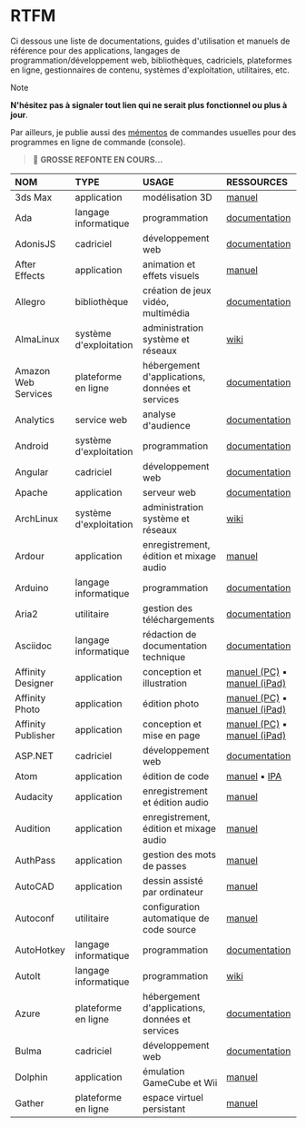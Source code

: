 # RTFM

Ci dessous une liste de documentations, guides d'utilisation et manuels de référence pour des applications, langages de programmation/développement web, bibliothèques, cadriciels, plateformes en ligne, gestionnaires de contenu, systèmes d'exploitation, utilitaires, etc.

> [!NOTE]
> **N'hésitez pas à signaler tout lien qui ne serait plus fonctionnel ou plus à jour**.

Par ailleurs, je publie aussi des [mémentos](https://github.com/jasonchampagne/FindMyDoc/tree/master/mementos) de commandes usuelles pour des programmes en ligne de commande (console).

> 📛 **GROSSE REFONTE EN COURS...**

|NOM|TYPE|USAGE|RESSOURCES|
|:--|:--|:--|:--|
|3ds Max|application|modélisation 3D|[manuel](https://www.autodesk.fr/support/technical/product/3ds-max)|
|Ada|langage informatique|programmation|[documentation](https://www.adacore.com/documentation)|
|AdonisJS|cadriciel|développement web|[documentation](https://docs.adonisjs.com/guides/introduction)|
|After Effects|application|animation et effets visuels|[manuel](https://helpx.adobe.com/fr/after-effects/user-guide.html)|
|Allegro|bibliothèque|création de jeux vidéo, multimédia|[documentation](https://www.allegro.cc/manual/5)|
|AlmaLinux|système d'exploitation|administration système et réseaux|[wiki](https://wiki.almalinux.org)|
|Amazon Web Services|plateforme en ligne|hébergement d'applications, données et services|[documentation](https://docs.aws.amazon.com)|
|Analytics|service web|analyse d'audience|[documentation](https://developers.google.com/analytics?hl=fr)|
|Android|système d'exploitation|programmation|[documentation](https://developer.android.com/guide)|
|Angular|cadriciel|développement web|[documentation](https://angular.io/docs)|
|Apache|application|serveur web|[documentation](https://httpd.apache.org/docs)|
|ArchLinux|système d'exploitation|administration système et réseaux|[wiki](https://wiki.archlinux.org/title/Main_page_(Fran%C3%A7ais))|
|Ardour|application|enregistrement, édition et mixage audio|[manuel](https://manual.ardour.org/toc)|
|Arduino|langage informatique|programmation|[documentation](https://www.arduino.cc/reference)|
|Aria2|utilitaire|gestion des téléchargements|[documentation](https://aria2.github.io/manual/en/html/index.html)|
|Asciidoc|langage informatique|rédaction de documentation technique|[documentation](https://docs.asciidoctor.org/asciidoc/latest)|
|Affinity Designer|application|conception et illustration|[manuel (PC)](https://affinity.serif.com/fr/learn/designer/desktop) ▪ [manuel (iPad)](https://affinity.serif.com/fr/learn/designer/ipad)|
|Affinity Photo|application|édition photo|[manuel (PC)](https://affinity.serif.com/fr/learn/photo/desktop) ▪ [manuel (iPad)](https://affinity.serif.com/fr/learn/photo/ipad)|
|Affinity Publisher|application|conception et mise en page|[manuel (PC)](https://affinity.serif.com/fr/learn/publisher/desktop) ▪ [manuel (iPad)](https://affinity.serif.com/fr/learn/publisher/ipad)|
|ASP.NET|cadriciel|développement web|[documentation](https://learn.microsoft.com/fr-fr/aspnet/core)|
|Atom|application|édition de code|[manuel](https://flight-manual.atom-editor.cc) ▪ [IPA](https://flight-manual.atom-editor.cc/api/v1.63.1/AtomEnvironment)|
|Audacity|application|enregistrement et édition audio|[manuel](https://manual.audacityteam.org/index.html)|
|Audition|application|enregistrement, édition et mixage audio|[manuel](https://helpx.adobe.com/fr/audition/user-guide.html)|
|AuthPass|application|gestion des mots de passes|[manuel](https://authpass.app/docs)|
|AutoCAD|application|dessin assisté par ordinateur|[manuel](https://help.autodesk.com/FRA)|
|Autoconf|utilitaire|configuration automatique de code source|[manuel](https://www.gnu.org/savannah-checkouts/gnu/autoconf/manual/autoconf-2.72/index.html)|
|AutoHotkey|langage informatique|programmation|[documentation](https://www.autohotkey.com/docs)|
|AutoIt|langage informatique|programmation|[wiki](https://www.autoitscript.com/wiki)|
|Azure|plateforme en ligne|hébergement d'applications, données et services|[documentation](https://learn.microsoft.com/fr-fr/azure)|
|Bulma|cadriciel|développement web|[documentation](https://bulma.io/documentation)|
|Dolphin|application|émulation GameCube et Wii|[manuel](https://fr.dolphin-emu.org/docs/guides)|
|Gather|plateforme en ligne|espace virtuel persistant|[manuel](https://support.gather.town/hc/en-us)|

<!--
|Babylon.js|-|[documentation](https://documentation.babylonjs.com)|
|Backbone.js|-|[documentation](https://backbonejs.org)|
|Bash|-|[documentation](https://www.gnu.org/software/bash/manual)|
|Batch|-|[documentation](https://documentations.microsoft.com/en-us/azure/batch)|
|Bevy|-|[documentation](https://bevyengine.org/learn/book/introduction)|
|Bitbucket|-|[documentation](https://developer.atlassian.com/bitbucket/api/2/reference)|
|Bitcoin|-|[documentation](https://developer.bitcoin.org)|
|Bitly|-|[documentation](https://dev.bitly.com)|
|Blender|-|[documentation](https://documentations.blender.org)|
|Bootstrap|-|[documentation](https://getbootstrap.com/documentations)|
|Brackets|-|[documentation](http://brackets.io/documentations/current/modules/brackets.html)|
|Bun|-|[documentation](https://github.com/oven-sh/bun#Reference)|
|Bundler|-|[documentation](https://bundler.io/documentations.html)|
|C|-|[documentation](https://en.cppreference.com/w/c)|
|C#|-|[documentation](https://documentations.microsoft.com/fr-fr/dotnet/csharp)|
|C++|-|[documentation](https://en.cppreference.com/w/cpp)|
|CakePHP|-|[documentation](https://book.cakephp.org/3.0/fr/index.html)|
|CapRover|-|[documentation](https://caprover.com/documentations/get-started.html)|
|CEGUI|-|[documentation](http://cegui.org.uk/content/documentationumentation)|
|CentOS|-|[documentation](https://wiki.centos.org/fr)|
|CherryPy|-|[documentation](https://documentations.cherrypy.org/en/latest)|
|Chkdsk|-|[documentation](https://documentations.microsoft.com/en-us/windows-server/administration/windows-commands/chkdsk)|
|Cinema 4D|-|[documentation](https://help.maxon.net)|
|ClamAV|-|[documentation](https://www.clamav.net/documentationuments/clam-antivirus-user-manual)|
|Clang|-|[documentation](https://clang.llvm.org/documentations/UsersManual.html)|
|Clip Studio Paint|-|[documentation](https://tips.clip-studio.com/en-us/official)|
|Clojure|-|[documentation](https://clojure.org/api/api)|
|Cloudflare|-|[documentation](https://developers.cloudflare.com)|
|CMake|-|[documentation](https://cmake.org/documentationumentation)|
|COBOL|-|[documentation](https://open-cobol.sourceforge.io/documentation/gnucobol.pdf)|
|CodeIgniter|-|[documentation](https://codeigniter.com/documentations)|
|Codon|-|[documentation](https://documentations.exaloop.io/codon)|
|CoffeeScript|-|[documentation](https://coffeescript.org/#language)|
|Coinbase|-|[documentation](https://developers.coinbase.com)|
|Common Lisp|-|[documentation](https://common-lisp.net/documentationumentation)|
|Coq|-|[documentation](https://coq.inria.fr/documentationumentation)|
|CryENGINE|-|[documentation](https://documentations.cryengine.com/display/CEMANUAL/CRYENGINE+V+Manual)|
|Crystal|-|[documentation](https://crystal-lang.org/documentations)|
|CSS|-|[documentation](https://www.w3.org/TR/css-color-4)|
|CUDA|-|[documentation](https://documentations.nvidia.com/cuda/index.html)|
|CustomTkinter|-|[documentation](https://customtkinter.tomschimansky.com/documentationumentation)|
|Cutter|-|[documentation](https://cutter.re/documentations)|
|D|-|[documentation](https://dlang.org/spec/spec.html)|
|dahliaOS|-|[documentation](https://documentations.dahliaos.io)|
|Darktable|-|[documentation](https://darktable.fr/les-manuels)|
|Dart|-|[documentation](https://dart.dev/guides)|
|DaVinci Resolve|-|[documentation](https://www.blackmagicdesign.com/fr/products/davinciresolve/training)|
|Daz3D|-|[documentation](http://documentations.daz3d.com/doku.php)|
|DB2|-|[documentation](https://www.ibm.com/documentations/fr/db2)|
|Debian|-|[documentation](https://www.debian.org/documentation/index.fr.html)|
|Deno|-|[documentation](https://deno.land/manual)|
|Devdocumentations|-|[documentation](https://devdocumentations.io)|
|Devuan|-|[documentation](https://documentations.devuan.org)|
|DIA|-|[documentation](https://dia-installer.de/documentationumentation.html)|
|DigitalOcean|-|[documentation](https://www.digitalocean.com/documentations)|
|DirectAdmin|-|[documentation](https://www.directadmin.com/api-documentation)|
|Django|-|[documentation](https://documentations.djangoproject.com/en/stable)|
|documentationker|-|[documentation](https://documentations.documentationker.com)|
|documentationtrine|-|[documentation](https://www.documentationtrine-project.org/projects/documentationtrine-orm/en/2.9/index.html)|
|Doxygen|-|[documentation](https://www.doxygen.nl/manual/index.html)|
|Drupal|-|[documentation](https://www.drupal.org/documentations)|
|Dune|-|[documentation](https://dune.readthedocumentations.io/en/stable)|
|E|-|[documentation](https://www.erights.org/elib/capability/ode/ode-capabilities.html)|
|eBay API|-|[documentation](https://developer.ebay.com/api-documentations)|
|ECMAScript|-|[documentation](https://tc39.es/ecma262)|
|Ejabberd|-|[documentation](https://documentations.ejabberd.im)|
|Elasticsearch|-|[documentation](https://www.elastic.co/guide/index.html)|
|Electron|-|[documentation](https://www.electronjs.org/documentations)|
|Emacs|-|[documentation](https://www.gnu.org/software/emacs/manual/html_node/emacs/index.html)|
|Ember.js|-|[documentation](https://guides.emberjs.com/release)|
|Emoji|-|[documentation](https://unicode.org/emoji/charts/full-emoji-list.html)|
|Emscripten|-|[documentation](https://emscripten.org/documentations)|
|Entity Framework|-|[documentation](https://documentations.microsoft.com/en-us/ef)|
|Erlang|-|[documentation](https://www.erlang.org/documentation)|
|ESLint|-|[documentation](https://eslint.org/documentations/user-guide/getting-started)|
|Ethereum|-|[documentation](https://ethereum.org/en/developers/documentations)|
|Excel|-|[documentation](https://support.microsoft.com/fr-fr/excel)|
|Express.js|-|[documentation](https://expressjs.com/fr/starter/installing.html)|
|F#|-|[documentation](https://documentations.microsoft.com/fr-fr/dotnet/fsharp)|
|FASM|-|[documentation](https://flatassembler.net/documentations.php)|
|Fedora|-|[documentation](https://documentations.fedoraproject.org)|
|Figma|-|[documentation](https://www.figma.com/learn)|
|FileZilla|-|[documentation](https://wiki.filezilla-project.org/documentationumentation)|
|Firebase|-|[documentation](https://firebase.google.com/documentations)|
|Flask|-|[documentation](https://flask.palletsprojects.com/en/2.0.x)|
|Flutter|-|[documentation](https://flutter.dev/documentations)|
|Foundation|-|[documentation](https://foundation.zurb.com/sites/documentations)|
|FreeBSD|-|[documentation](https://documentations.freebsd.org/documentation)|
|Freemarker|-|[documentation](https://freemarker.apache.org/documentations)|
|Frida|-|[documentation](https://frida.re/documentations/home)|
|FUSE|-|[documentation](https://github.com/libfuse/libfuse/blob/master/README.md)|
|Gatsby|-|[documentation](https://www.gatsbyjs.com/documentations)|
|GCC|-|[documentation](https://gcc.gnu.org/onlinedocumentations)|
|GDB|-|[documentation](https://sourceware.org/gdb/current/onlinedocumentations)|
|Gentoo|-|[documentation](https://wiki.gentoo.org/wiki/Handbook:Main_Page)|
|GitHub Actions|-|[documentation](https://documentations.github.com/en/actions)|
|GitLab CI|-|[documentation](https://documentations.gitlab.com/ee/ci)|
|GitLab|-|[documentation](https://documentations.gitlab.com/ee)|
|Git|-|[documentation](https://git-scm.com/documentation)|
|GNU Bash|-|[documentation](https://www.gnu.org/software/bash/manual)|
|Go|-|[documentation](https://golang.org/documentation)|
|Godot Engine|-|[documentation](https://documentations.godotengine.org/en/stable)|
|Google Ads API|-|[documentation](https://developers.google.com/google-ads/api/documentations/start)|
|Google Analytics|-|[documentation](https://developers.google.com/analytics/devguides)|
|Google API|-|[documentation](https://developers.google.com/products)|
|Google Calendar API|-|[documentation](https://developers.google.com/calendar/api)|
|Google Charts|-|[documentation](https://developers.google.com/chart)|
|Google Classroom API|-|[documentation](https://developers.google.com/classroom)|
|Google Cloud|-|[documentation](https://cloud.google.com/documentations)|
|Google Cloud Functions|-|[documentation](https://cloud.google.com/functions/documentations)|
|Google Cloud Run|-|[documentation](https://cloud.google.com/run/documentations)|
|Google Cloud SQL|-|[documentation](https://cloud.google.com/sql/documentations)|
|Google Cloud Storage|-|[documentation](https://cloud.google.com/storage/documentations)|
|Google Container Registry|-|[documentation](https://cloud.google.com/container-registry/documentations)|
|Google Datastore|-|[documentation](https://cloud.google.com/datastore/documentations)|
|Google Dialogflow|-|[documentation](https://cloud.google.com/dialogflow/documentations)|
|Google Drive API|-|[documentation](https://developers.google.com/drive)|
|Google Firebase|-|[documentation](https://firebase.google.com/documentations)|
|Google Fonts|-|[documentation](https://developers.google.com/fonts/documentations/getting_started)|
|Google Geocoding API|-|[documentation](https://developers.google.com/maps/documentationumentation/geocoding/start)|
|Google Maps API|-|[documentation](https://developers.google.com/maps/documentationumentation/javascript/overview)|
|Google Photos API|-|[documentation](https://developers.google.com/photos)|
|Google Places API|-|[documentation](https://developers.google.com/places/web-service/overview)|
|Google Sheets API|-|[documentation](https://developers.google.com/sheets/api)|
|Google Tag Manager API|-|[documentation](https://developers.google.com/tag-manager/api/v2)|
|Google Translate API|-|[documentation](https://cloud.google.com/translate/documentations)|
|Google Vision API|-|[documentation](https://cloud.google.com/vision/documentations)|
|Gradle|-|[documentation](https://documentations.gradle.org/current/userguide/userguide.html)|
|GraphQL|-|[documentation](https://graphql.org/learn)|
|Grav|-|[documentation](https://learn.getgrav.org)|
|Gulp|-|[documentation](https://gulpjs.com/documentations/en/getting-started/quick-start)|
|Haiku|-|[documentation](https://www.haiku-os.org/documentations)|
|Haskell|-|[documentation](https://www.haskell.org/documentationumentation)|
|Heroku|-|[documentation](https://devcenter.heroku.com/categories/reference)|
|Hibernate|-|[documentation](https://hibernate.org/orm/documentationumentation)|
|Homebrew|-|[documentation](https://documentations.brew.sh)|
|Hugo|-|[documentation](https://gohugo.io/documentationumentation)|
|HxD|-|[documentation](https://mh-nexus.de/en/hxd)|
|HTML|-|[documentation](https://developer.mozilla.org/en-US/documentations/Web/HTML)|
|HTTP|-|[documentation](https://developer.mozilla.org/en-US/documentations/Web/HTTP)|
|Hugo|-|[documentation](https://gohugo.io/documentationumentation)|
|HxD|-|[documentation](https://mh-nexus.de/en/hxd)|
|Idris|-|[documentation](https://documentations.idris-lang.org/en/latest)|
|IntelliJ IDEA|-|[documentation](https://www.jetbrains.com/idea/documentationumentation)|
|Ionic Framework|-|[documentation](https://ionicframework.com/documentations)|
|iOS|-|[documentation](https://developer.apple.com/documentationumentation)|
|IPFS|-|[documentation](https://documentations.ipfs.io/concepts)|
|Java|-|[documentation](https://documentations.oracle.com/en/java)|
|JavaScript|-|[documentation](https://developer.mozilla.org/en-US/documentations/Web/JavaScript)|
|Jenkins|-|[documentation](https://www.jenkins.io/documentation)|
|Jest|-|[documentation](https://jestjs.io/documentations/getting-started)|
|JIRA|-|[documentation](https://confluence.atlassian.com/jirasoftwarecloud)|
|Jekyll|-|[documentation](https://jekyllrb.com/documentations)|
|jQuery|-|[documentation](https://learn.jquery.com)|
|JSON|-|[documentation](https://www.json.org/json-en.html)|
|Julia|-|[documentation](https://documentations.julialang.org/en/v1)|
|Jupyter|-|[documentation](https://jupyter.org/documentationumentation)|
|Kafka|-|[documentation](https://kafka.apache.org/documentationumentation)|
|Kali Linux|-|[documentation](https://www.kali.org/documentations)|
|Kanban|-|[documentation](https://www.atlassian.com/agile/kanban)|
|Kotlin|-|[documentation](https://kotlinlang.org/documentations/home.html)|
|Kubernetes|-|[documentation](https://kubernetes.io/documentations)|
|Laravel|-|[documentation](https://laravel.com/documentations)|
|LaTeX|-|[documentation](https://www.latex-project.org/help/documentationumentation)|
|Less|-|[documentation](http://lesscss.org)|
|LibreOffice|-|[documentation](https://documentationumentation.libreoffice.org/en)|
|Linode|-|[documentation](https://www.linode.com/documentations)|
|Linux|-|[documentation](https://www.kernel.org/documentation/html/latest)|
|Lisp|-|[documentation](https://lisp-lang.org/learn)|
|LLVM|-|[documentation](https://llvm.org/documentations)|
|Lua|-|[documentation](https://www.lua.org/documentations.html)|
|LXC|-|[documentation](https://linuxcontainers.org/lxc/documentationumentation)|
|LXD|-|[documentation](https://linuxcontainers.org/lxd/documentationumentation)|
|Magento|-|[documentation](https://devdocumentations.magento.com)|
|Markdown|-|[documentation](https://www.markdownguide.org)|
|Material-UI|-|[documentation](https://mui.com/getting-started/installation)|
|MATLAB|-|[documentation](https://www.mathworks.com/help/matlab)|
|Maven|-|[documentation](https://maven.apache.org/guides)|
|Mercurial|-|[documentation](https://www.mercurial-scm.org/documentation)|
|Meson|-|[documentation](https://mesonbuild.com/Getting-started.html)|
|Meteor|-|[documentation](https://documentations.meteor.com)|
|Microsoft Azure|-|[documentation](https://documentations.microsoft.com/en-us/azure)|
|Microsoft Edge|-|[documentation](https://documentations.microsoft.com/en-us/microsoft-edge)|
|Microsoft Excel|-|[documentation](https://support.microsoft.com/fr-fr/excel)|
|Microsoft Graph API|-|[documentation](https://documentations.microsoft.com/en-us/graph)|
|Microsoft Office|-|[documentation](https://support.microsoft.com/fr-fr/office)|
|Microsoft OneDrive|-|[documentation](https://support.microsoft.com/fr-fr/onedrive)|
|Microsoft PowerPoint|-|[documentation](https://support.microsoft.com/fr-fr/powerpoint)|
|Microsoft SQL Server|-|[documentation](https://documentations.microsoft.com/en-us/sql)|
|Microsoft Teams|-|[documentation](https://support.microsoft.com/fr-fr/teams)|
|Microsoft Windows|-|[documentation](https://documentations.microsoft.com/en-us/windows)|
|Microsoft Word|-|[documentation](https://support.microsoft.com/fr-fr/word)|
|MinGW-w64|-|[documentation](https://mingw-w64.org/documentationumentation)|
|ML|-|[documentation](https://www.mlprog.com)|
|MongoDB|-|[documentation](https://documentations.mongodb.com)|
|Moodle|-|[documentation](https://documentations.moodle.org)|
|MS-DOS|-|[documentation](https://www.pcjs.org/software/pcx86/sys/ibm/machines/pc/5160/rom/basic/ibmbasic)|
|MuleSoft|-|[documentation](https://documentations.mulesoft.com)|
|MySQL|-|[documentation](https://dev.mysql.com/documentation)|
|NASM|-|[documentation](https://www.nasm.us/documentation)|
|.NET|-|[documentation](https://documentations.microsoft.com/en-us/dotnet)|
|NetBeans|-|[documentation](https://netbeans.apache.org/help/index.html)|
|Next.js|-|[documentation](https://nextjs.org/documentations)|
|NGINX|-|[documentation](https://nginx.org/en/documentations)|
|Nix|-|[documentation](https://nixos.org)|
|Node.js|-|[documentation](https://nodejs.org/en/documentations)|
|npm|-|[documentation](https://documentations.npmjs.com)|
|NSIS|-|[documentation](https://nsis.sourceforge.io/documentations)|
|Objective-C|-|[documentation](https://developer.apple.com/library/archive/documentationumentation/Cocoa/Conceptual/ProgrammingWithObjectiveC/Introduction/Introduction.html)|
|Obsidian|prise de notes|[guide utilisateur](https://help.obsidian.md/Home) / [documentation](https://docs.obsidian.md/Home)|
|OCaml|-|[documentation](https://ocaml.org/documentations)|
|Octave|-|[documentation](https://www.gnu.org/software/octave/documentation/interpreter)|
|OpenCV|-|[documentation](https://documentations.opencv.org/master)|
|OpenGL|-|[documentation](https://www.khronos.org/opengl/wiki)|
|OpenLDAP|-|[documentation](https://www.openldap.org/documentation)|
|OpenSSL|-|[documentation](https://www.openssl.org/documentations)|
|OpenVPN|-|[documentation](https://openvpn.net/community-resources)|
|OpenWRT|-|[documentation](https://openwrt.org/documentations)|
|Oracle|-|[documentation](https://documentations.oracle.com/en)|
|Packer|-|[documentation](https://www.packer.io/documentations)|
|Pascal|-|[documentation](https://www.freepascal.org/documentations.html)|
|Passport.js|-|[documentation](http://www.passportjs.org/documentations)|
|PEAR|-|[documentation](https://pear.php.net/manual/en)|
|Perl|-|[documentation](https://perldocumentation.perl.org)|
|Phaser|-|[documentation](https://phaser.io/learn)|
|PHP|-|[documentation](https://www.php.net/manual/en)|
|phpBB|-|[documentation](https://www.phpbb.com/support/documentations)|
|PHPUnit|-|[documentation](https://phpunit.de/manual/current/en)|
|pip|-|[documentation](https://pip.pypa.io/en/stable)|
|PostgreSQL|-|[documentation](https://www.postgresql.org/documentations)|
|PowerShell|-|[documentation](https://documentations.microsoft.com/en-us/powershell)|
|Premake|-|[documentation](https://premake.github.io/documentations)|
|PrestaShop|-|[documentation](https://devdocumentations.prestashop.com)|
|Prolog|-|[documentation](https://www.swi-prolog.org/pldocumentation)|
|Protobuf|-|[documentation](https://developers.google.com/protocol-buffers)|
|Puppet|-|[documentation](https://puppet.com/documentations)|
|Python|-|[documentation](https://documentations.python.org/3)|
|Qt|-|[documentation](https://documentation.qt.io)|
|R|-|[documentation](https://cran.r-project.org/manuals.html)|
|RabbitMQ|-|[documentation](https://www.rabbitmq.com/documentationumentation.html)|
|Rails|-|[documentation](https://guides.rubyonrails.org)|
|Raspberry Pi|-|[documentation](https://www.raspberrypi.org/documentationumentation)|
|React|-|[documentation](https://reactjs.org/documentations/getting-started.html)|
|React Native|-|[documentation](https://reactnative.dev/documentations/getting-started)|
|React Router|-|[documentation](https://reactrouter.com/documentations)|
|Redis|-|[documentation](https://redis.io/documentationumentation)|
|Redux|-|[documentation](https://redux.js.org/introduction/getting-started)|
|REST|-|[documentation](https://restfulapi.net)|
|RHEL|-|[documentation](https://access.redhat.com/documentationumentation/en-us/red_hat_enterprise_linux)|
|Riot.js|-|[documentation](https://riot.js.org/documentationumentation)|
|Ruby|-|[documentation](https://www.ruby-lang.org/en/documentationumentation)|
|Rust|-|[documentation](https://www.rust-lang.org/learn)|
|SaltStack|-|[documentation](https://documentations.saltproject.io/en/latest)|
|Sass|-|[documentation](https://sass-lang.com/documentationumentation)|
|Scala|-|[documentation](https://documentations.scala-lang.org)|
|Scrapy|-|[documentation](https://documentations.scrapy.org/en/latest)|
|Sequelize|-|[documentation](https://sequelize.org/master)|
|Shopify|-|[documentation](https://shopify.dev/documentations)|
|Sinatra|-|[documentation](http://sinatrarb.com/documentationumentation.html)|
|Sketch|-|[documentation](https://www.sketch.com/documentations)|
|Slack API|-|[documentation](https://api.slack.com)|
|Slack|-|[documentation](https://slack.com/help)|
|Svelte|-|[documentation](https://svelte.dev/documentations)|
|Swift|-|[documentation](https://swift.org/documentationumentation)|
|Symfony|-|[documentation](https://symfony.com/documentation/current)|
|Tableau|-|[documentation](https://help.tableau.com/current/guides)|
|Tesseract|-|[documentation](https://tesseract-ocr.github.io/tessdocumentation)|
|TensorFlow|-|[documentation](https://www.tensorflow.org/guide)|
|Terraform|-|[documentation](https://www.terraform.io/documentations)|
|Thonny|-|[documentation](https://thonny.org)|
|Tkinter|-|[documentation](https://documentations.python.org/3/library/tkinter.html)|
|TOML|-|[documentation](https://toml.io/en)|
|TypeScript|-|[documentation](https://www.typescriptlang.org/documentations)|
|Ubuntu|-|[documentation](https://help.ubuntu.com)|
|Unity|-|[documentation](https://documentations.unity3d.com/Manual/index.html)|
|Unreal Engine|-|[documentation](https://documentations.unrealengine.com/4.27/en-US)|
|Vagrant|-|[documentation](https://www.vagrantup.com/documentations)|
|VBA|-|[documentation](https://documentations.microsoft.com/en-us/office/vba/api/overview)|
|Vim|-|[documentation](https://www.vim.org/documentations.php)|
|VirtualBox|-|[documentation](https://www.virtualbox.org/manual)|
|Visual Basic|-|[documentation](https://documentations.microsoft.com/en-us/dotnet/visual-basic)|
|Visual Studio Code|-|[documentation](https://code.visualstudio.com/documentations)|
|Vue.js|-|[documentation](https://vuejs.org/v2/guide)|
|Vulkan|-|[documentation](https://www.khronos.org/vulkan)|
|VVVV|-|[documentation](https://vvvv.org/documentationumentation)|
|W3.CSS|-|[documentation](https://www.w3schools.com/w3css/default.asp)|
|WAMP|-|[documentation](https://sourceforge.net/projects/wampserver)|
|WebAssembly|-|[documentation](https://webassembly.org/documentations)|
|WebExtensions|-|[documentation](https://developer.mozilla.org/en-US/documentations/Mozilla/Add-ons/WebExtensions)|
|WebGL|-|[documentation](https://developer.mozilla.org/en-US/documentations/Web/API/WebGL_API)|
|Webpack|-|[documentation](https://webpack.js.org/concepts)|
|WebSocket|-|[documentation](https://developer.mozilla.org/en-US/documentations/Web/API/WebSocket)|
|Windows Forms|-|[documentation](https://documentations.microsoft.com/en-us/dotnet/desktop/winforms)|
|Windows PowerShell|-|[documentation](https://documentations.microsoft.com/en-us/powershell)|
|Windows Server|-|[documentation](https://documentations.microsoft.com/en-us/windows-server)|
|Wireshark|-|[documentation](https://www.wireshark.org/documentations)|
|WordPress|-|[documentation](https://wordpress.org/support)|
|wxWidgets|-|[documentation](https://documentations.wxwidgets.org/trunk)|
|Xamarin|-|[documentation](https://documentations.microsoft.com/en-us/xamarin)|
|Xamarin.Forms|-|[documentation](https://documentations.microsoft.com/en-us/xamarin/xamarin-forms)|
|Xcode|-|[documentation](https://developer.apple.com/documentationumentation/xcode)|
|Xen|-|[documentation](https://xenproject.org)|
|XHTML|-|[documentation](https://www.w3.org/MarkUp/Guide)|
|XML|-|[documentation](https://www.w3schools.com/xml/xml_whatis.asp)|
|YAML|-|[documentation](https://yaml.org/spec)|
|Yarn|-|[documentation](https://classic.yarnpkg.com/en/documentations)|
|Yii|-|[documentation](https://www.yiiframework.com/documentation/guide/2.0/en)|
|YouTube API|-|[documentation](https://developers.google.com/youtube/v3/getting-started)|
|Zend Framework|-|[documentation](https://documentations.zendframework.com)|
|Zephyr|-|[documentation](https://documentations.zephyrproject.org/latest)|
|Zig|-|[documentation](https://ziglang.org/documentationumentation)|
|Zoho CRM|-|[documentation](https://www.zoho.com/crm/developer/documentations)|
|Zoho|-|[documentation](https://www.zoho.com/documentations)|
|Zsh|-|[documentation](https://www.zsh.org/documentation)|
-->
